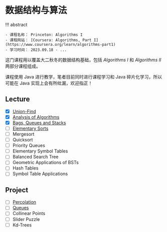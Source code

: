 # 数据结构与算法

!!! abstract

    - 课程名称： Princeton: Algorithms I
    - 课程网站： [Coursera: Algorithms, Part I](https://www.coursera.org/learn/algorithms-part1)
    - 学习时间： 2023.09.18 - ...

这门课程用以覆盖大二秋冬的数据结构基础，包括 *Algorithms I* 和 *Algorithms II* 两部分课程组成。

课程使用 Java 进行教学，笔者目前同时进行课程学习和 Java 碎片化学习，所以可能在 Java 实现上会有所纰漏，欢迎指正！

## Lecture

- [x] [Union-Find](lec1.md)
- [x] [Analysis of Algorithms](lec2.md)
- [x] [Bags, Queues and Stacks](lec3.md)
- [ ] [Elementary Sorts](lec4.md)
- [ ] Mergesort
- [ ] Quicksort
- [ ] Priority Queues
- [ ] Elementary Symbol Tables
- [ ] Balanced Search Tree
- [ ] Geometric Applications of BSTs
- [ ] Hash Tables
- [ ] Symbol Table Applications

## Project

- [ ] [Percolation](lec1.md/#project-1)
- [ ] [Queues](lec3.md/#project-2)
- [ ] Collinear Points
- [ ] Slider Puzzle
- [ ] Kd-Trees
